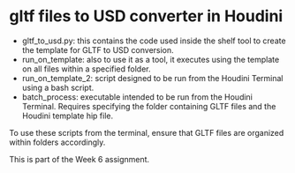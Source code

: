 # gltf files to USD converter in Houdini

- gltf_to_usd.py: this contains the code used inside the shelf tool to create the template for GLTF to USD conversion.
- run_on_template: also to use it as a tool, it executes using the template on all files within a specified folder.
- run_on_template_2: script designed to be run from the Houdini Terminal using a bash script.
- batch_process: executable intended to be run from the Houdini Terminal. Requires specifying the folder containing GLTF files and the Houdini template hip file.

To use these scripts from the terminal, ensure that GLTF files are organized within folders accordingly.

This is part of the Week 6 assignment. 

